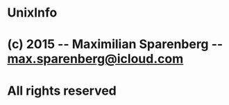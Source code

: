 # UnixInfo
##
# (c) 2015 -- Maximilian Sparenberg -- max.sparenberg@icloud.com
# All rights reserved
##
